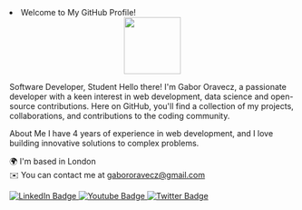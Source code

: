 <li>Welcome to My GitHub Profile!</li>

<div id="header" align="center">
  <img src="https://media.giphy.com/media/M9gbBd9nbDrOTu1Mqx/giphy.gif" width="100"/>
</div>


Software Developer, Student
Hello there! I'm Gabor Oravecz, a passionate developer with a keen interest in web development, data science and open-source contributions. Here on GitHub, you'll find a collection of my projects, collaborations, and contributions to the coding community.

About Me
I have 4 years of experience in web development, and I love building innovative solutions to complex problems.


🌍  I'm based in London<br>
✉️  You can contact me at gabororavecz@gmail.com


<div id="badges">
  <a href="your-linkedin-URL">
    <img src="https://img.shields.io/badge/LinkedIn-blue?style=for-the-badge&logo=linkedin&logoColor=white" alt="LinkedIn Badge"/>
  </a>
  <a href="your-youtube-URL">
    <img src="https://img.shields.io/badge/YouTube-red?style=for-the-badge&logo=youtube&logoColor=white" alt="Youtube Badge"/>
  </a>
  <a href="your-twitter-URL">
    <img src="https://img.shields.io/badge/Twitter-blue?style=for-the-badge&logo=twitter&logoColor=white" alt="Twitter Badge"/>
  </a>
</div>


<!---
gabororavecz/gabororavecz is a ✨ special ✨ repository because its `README.md` (this file) appears on your GitHub profile.
You can click the Preview link to take a look at your changes.
--->
